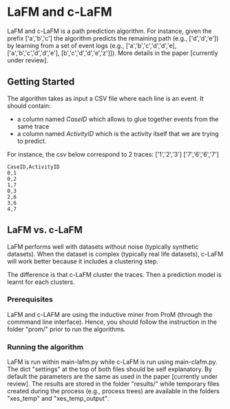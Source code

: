 # LaFM and c-LaFM

LaFM and c-LaFM is a path prediction algorithm. For instance, given the prefix ['a','b','c'] the algorithm predicts the remaining path (e.g., ['d','d','e']) by learning from a set of event logs (e.g., ['a','b','c','d','d','e], ['a','b','c','d','d','e'], [b','c','d','d','e','z']]). More details in the paper [currently under review].

## Getting Started

The algorithm takes as input a CSV file where each line is an event. It should contain:
 - a column named *CaseID* which allows to glue together events from the same trace
 - a column named *ActivityID* which is the activity itself that we are trying to predict.

 For instance, the csv below correspond to 2 traces: ['1','2','3'] ['7','6','6','7']
 ```
CaseID,ActivityID
0,1
0,2
1,7
0,3
2,6
3,6
4,7
```

## LaFM vs. c-LaFM
LaFM performs well with datasets without noise (typically synthetic datasets).
When the dataset is complex (typically real life datasets), c-LaFM will work better because it includes a clustering step.

The difference is that c-LaFM cluster the traces. Then a prediction model is learnt for each clusters.

### Prerequisites
LaFM and c-LAFM are using the inductive miner from ProM (through the commmand line interface). Hence, you should follow the instruction in the folder "prom/" prior to run the algorithms.

### Running the algorithm
LaFM is run within main-lafm.py while c-LaFM is run using main-clafm.py. The dict "settings" at the top of both files should be self explanatory. By default the parameters are the same as used in the paper [currently under review]. The results are stored in the folder "results/" while temporary files created during the process (e.g., process trees) are available in the folders "xes_temp" and "xes_temp_output".
